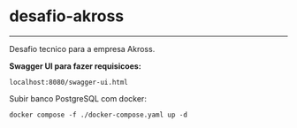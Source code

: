 # desafio-akross

---

Desafio tecnico para a empresa Akross.

**Swagger UI para fazer requisicoes:**

```url
localhost:8080/swagger-ui.html
```

Subir banco PostgreSQL com docker:

```shell
docker compose -f ./docker-compose.yaml up -d
```